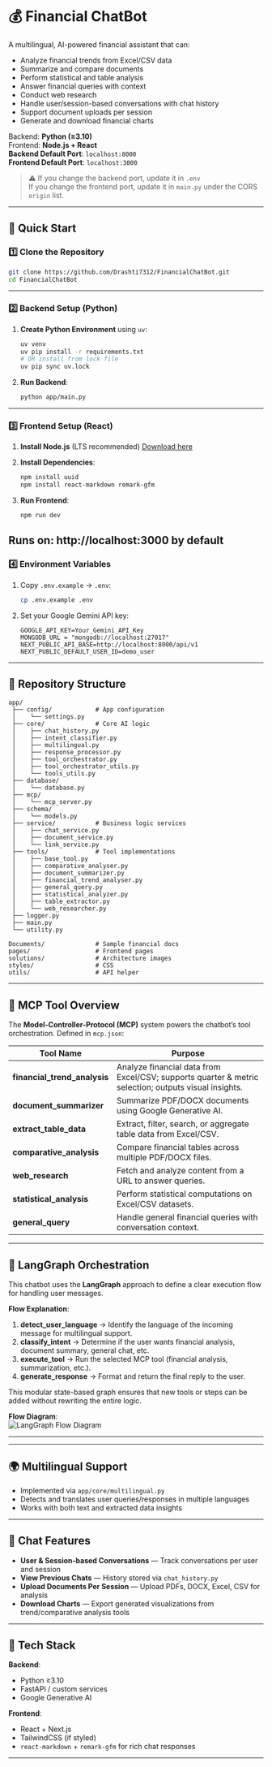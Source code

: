 # 💰 Financial ChatBot

A multilingual, AI-powered financial assistant that can:
- Analyze financial trends from Excel/CSV data
- Summarize and compare documents
- Perform statistical and table analysis
- Answer financial queries with context
- Conduct web research
- Handle user/session-based conversations with chat history
- Support document uploads per session
- Generate and download financial charts

Backend: **Python (≥3.10)**  
Frontend: **Node.js + React**  
**Backend Default Port**: `localhost:8000`  
**Frontend Default Port**: `localhost:3000`

> ⚠ If you change the backend port, update it in `.env`  
> If you change the frontend port, update it in `main.py` under the CORS `origin` list.

---

## 🚀 Quick Start

### 1️⃣ Clone the Repository
```bash
git clone https://github.com/Drashti7312/FinancialChatBot.git
cd FinancialChatBot

````

---

### 2️⃣ Backend Setup (Python)

1. **Create Python Environment** using `uv`:

   ```bash
   uv venv
   uv pip install -r requirements.txt
   # OR install from lock file
   uv pip sync uv.lock
   ```

2. **Run Backend**:

   ```bash
   python app/main.py
   ```

---

### 3️⃣ Frontend Setup (React)

1. **Install Node.js** (LTS recommended)
   [Download here](https://nodejs.org/)

2. **Install Dependencies**:

   ```bash
   npm install uuid
   npm install react-markdown remark-gfm
   ```

3. **Run Frontend**:

   ```bash
   npm run dev
   ```
Runs on: http://localhost:3000 by default
---

### 4️⃣ Environment Variables

1. Copy `.env.example` → `.env`:

   ```bash
   cp .env.example .env
   ```

2. Set your Google Gemini API key:

   ```env
   GOOGLE_API_KEY=Your_Gemini_API_Key
   MONGODB_URL = "mongodb://localhost:27017"
   NEXT_PUBLIC_API_BASE=http://localhost:8000/api/v1
   NEXT_PUBLIC_DEFAULT_USER_ID=demo_user
   ```

---

## 📂 Repository Structure

```
app/
 ├── config/            # App configuration
 │    └── settings.py
 ├── core/              # Core AI logic
 │    ├── chat_history.py
 │    ├── intent_classifier.py
 │    ├── multilingual.py
 │    ├── response_processor.py
 │    ├── tool_orchestrator.py
 │    ├── tool_orchestrator_utils.py
 │    └── tools_utils.py
 ├── database/
 │    └── database.py
 ├── mcp/
 │    └── mcp_server.py
 ├── schema/
 │    └── models.py
 ├── service/           # Business logic services
 │    ├── chat_service.py
 │    ├── document_service.py
 │    └── link_service.py
 ├── tools/             # Tool implementations
 │    ├── base_tool.py
 │    ├── comparative_analyser.py
 │    ├── document_summarizer.py
 │    ├── financial_trend_analyser.py
 │    ├── general_query.py
 │    ├── statistical_analyzer.py
 │    ├── table_extractor.py
 │    └── web_researcher.py
 ├── logger.py
 ├── main.py
 └── utility.py

Documents/              # Sample financial docs
pages/                  # Frontend pages
solutions/              # Architecture images
styles/                 # CSS
utils/                  # API helper
```

---

## 🔧 MCP Tool Overview

The **Model-Controller-Protocol (MCP)** system powers the chatbot’s tool orchestration.
Defined in `mcp.json`:

| Tool Name                      | Purpose                                                                                              |
| ------------------------------ | ---------------------------------------------------------------------------------------------------- |
| **financial\_trend\_analysis** | Analyze financial data from Excel/CSV; supports quarter & metric selection; outputs visual insights. |
| **document\_summarizer**       | Summarize PDF/DOCX documents using Google Generative AI.                                             |
| **extract\_table\_data**       | Extract, filter, search, or aggregate table data from Excel/CSV.                                     |
| **comparative\_analysis**      | Compare financial tables across multiple PDF/DOCX files.                                             |
| **web\_research**              | Fetch and analyze content from a URL to answer queries.                                              |
| **statistical\_analysis**      | Perform statistical computations on Excel/CSV datasets.                                              |
| **general\_query**             | Handle general financial queries with conversation context.                                          |

---

## 🧠 LangGraph Orchestration

This chatbot uses the **LangGraph** approach to define a clear execution flow for handling user messages.

**Flow Explanation**:

1. **detect\_user\_language** → Identify the language of the incoming message for multilingual support.
2. **classify\_intent** → Determine if the user wants financial analysis, document summary, general chat, etc.
3. **execute\_tool** → Run the selected MCP tool (financial analysis, summarization, etc.).
4. **generate\_response** → Format and return the final reply to the user.

This modular state-based graph ensures that new tools or steps can be added without rewriting the entire logic.

**Flow Diagram**:  
![LangGraph Flow Diagram](solutions/flow.png)

---


---

## 🌍 Multilingual Support

* Implemented via `app/core/multilingual.py`
* Detects and translates user queries/responses in multiple languages
* Works with both text and extracted data insights

---

## 💬 Chat Features

* **User & Session-based Conversations** — Track conversations per user and session
* **View Previous Chats** — History stored via `chat_history.py`
* **Upload Documents Per Session** — Upload PDFs, DOCX, Excel, CSV for analysis
* **Download Charts** — Export generated visualizations from trend/comparative analysis tools

---

## 🧩 Tech Stack

**Backend**:

* Python ≥3.10
* FastAPI / custom services
* Google Generative AI

**Frontend**:

* React + Next.js
* TailwindCSS (if styled)
* `react-markdown` + `remark-gfm` for rich chat responses

---

